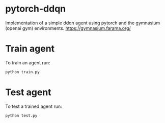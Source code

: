 # pytorch-ddqn

Implementation of a simple ddqn agent using pytorch and the gymnasium (openai gym) environments. https://gymnasium.farama.org/

# Train agent

To train an agent run:

```bash
python train.py
```

# Test agent

To test a trained agent run:

```bash
python test.py
```

